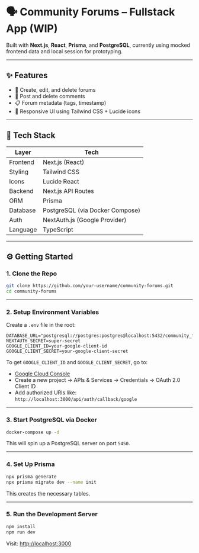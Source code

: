 # 🗣️ Community Forums – Fullstack App (WIP)

Built with **Next.js**, **React**, **Prisma**, and **PostgreSQL**, currently using mocked frontend data and local session for prototyping.

---

## ✨ Features

-   🧵 Create, edit, and delete forums
-   💬 Post and delete comments
-   📋 Forum metadata (tags, timestamp)
-   🎨 Responsive UI using Tailwind CSS + Lucide icons

---

## 🧰 Tech Stack

| Layer    | Tech                            |
| -------- | ------------------------------- |
| Frontend | Next.js (React)                 |
| Styling  | Tailwind CSS                    |
| Icons    | Lucide React                    |
| Backend  | Next.js API Routes              |
| ORM      | Prisma                          |
| Database | PostgreSQL (via Docker Compose) |
| Auth     | NextAuth.js (Google Provider)   |
| Language | TypeScript                      |

---

## ⚙️ Getting Started

### 1. Clone the Repo

```bash
git clone https://github.com/your-username/community-forums.git
cd community-forums
```

---

### 2. Setup Environment Variables

Create a `.env` file in the root:

```env
DATABASE_URL="postgresql://postgres:postgres@localhost:5432/community_forums"
NEXTAUTH_SECRET=super-secret
GOOGLE_CLIENT_ID=your-google-client-id
GOOGLE_CLIENT_SECRET=your-google-client-secret
```

To get `GOOGLE_CLIENT_ID` and `GOOGLE_CLIENT_SECRET`, go to:

-   [Google Cloud Console](https://console.cloud.google.com/)
-   Create a new project → APIs & Services → Credentials → OAuth 2.0 Client ID
-   Add authorized URIs like: `http://localhost:3000/api/auth/callback/google`

---

### 3. Start PostgreSQL via Docker

```bash
docker-compose up -d
```

This will spin up a PostgreSQL server on port `5450`.

---

### 4. Set Up Prisma

```bash
npx prisma generate
npx prisma migrate dev --name init
```

This creates the necessary tables.

---

### 5. Run the Development Server

```bash
npm install
npm run dev
```

Visit: [http://localhost:3000](http://localhost:3000)
